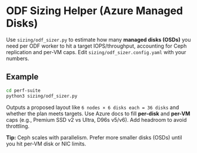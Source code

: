 
# ODF Sizing Helper (Azure Managed Disks)

Use `sizing/odf_sizer.py` to estimate how many **managed disks (OSDs)** you need per ODF worker to hit a target IOPS/throughput,
accounting for Ceph replication and per-VM caps. Edit `sizing/odf_sizer.config.yaml` with your numbers.

## Example

```bash
cd perf-suite
python3 sizing/odf_sizer.py
```

Outputs a proposed layout like `6 nodes × 6 disks each = 36 disks` and whether the plan meets targets.
Use Azure docs to fill **per-disk** and **per-VM** caps (e.g., Premium SSD v2 vs Ultra, D96s v5/v6). Add headroom to avoid throttling.

**Tip:** Ceph scales with parallelism. Prefer more smaller disks (OSDs) until you hit per-VM disk or NIC limits.
